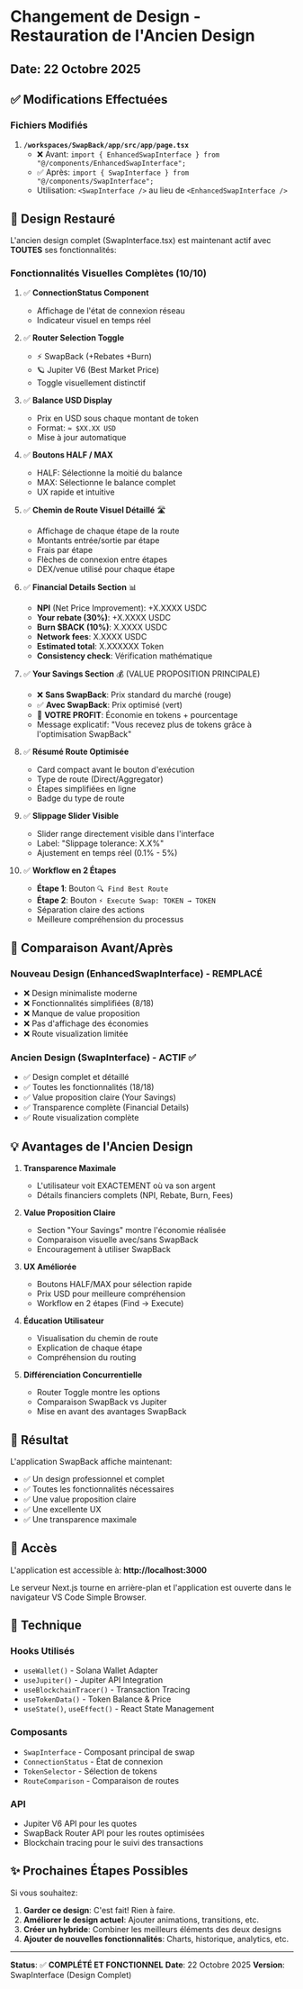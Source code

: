 # Changement de Design - Restauration de l'Ancien Design

## Date: 22 Octobre 2025

## ✅ Modifications Effectuées

### Fichiers Modifiés

1. **`/workspaces/SwapBack/app/src/app/page.tsx`**
   - ❌ Avant: `import { EnhancedSwapInterface } from "@/components/EnhancedSwapInterface";`
   - ✅ Après: `import { SwapInterface } from "@/components/SwapInterface";`
   - Utilisation: `<SwapInterface />` au lieu de `<EnhancedSwapInterface />`

## 🎨 Design Restauré

L'ancien design complet (SwapInterface.tsx) est maintenant actif avec **TOUTES** ses fonctionnalités:

### Fonctionnalités Visuelles Complètes (10/10)

1. ✅ **ConnectionStatus Component**
   - Affichage de l'état de connexion réseau
   - Indicateur visuel en temps réel

2. ✅ **Router Selection Toggle**
   - ⚡ SwapBack (+Rebates +Burn)
   - 🪐 Jupiter V6 (Best Market Price)
   - Toggle visuellement distinctif

3. ✅ **Balance USD Display**
   - Prix en USD sous chaque montant de token
   - Format: `≈ $XX.XX USD`
   - Mise à jour automatique

4. ✅ **Boutons HALF / MAX**
   - HALF: Sélectionne la moitié du balance
   - MAX: Sélectionne le balance complet
   - UX rapide et intuitive

5. ✅ **Chemin de Route Visuel Détaillé** 🛣️
   - Affichage de chaque étape de la route
   - Montants entrée/sortie par étape
   - Frais par étape
   - Flèches de connexion entre étapes
   - DEX/venue utilisé pour chaque étape

6. ✅ **Financial Details Section** 📊
   - **NPI** (Net Price Improvement): +X.XXXX USDC
   - **Your rebate (30%)**: +X.XXXX USDC
   - **Burn $BACK (10%)**: X.XXXX USDC
   - **Network fees**: X.XXXX USDC
   - **Estimated total**: X.XXXXXX Token
   - **Consistency check**: Vérification mathématique

7. ✅ **Your Savings Section** 💰 (VALUE PROPOSITION PRINCIPALE)
   - ❌ **Sans SwapBack**: Prix standard du marché (rouge)
   - ✅ **Avec SwapBack**: Prix optimisé (vert)
   - 🎉 **VOTRE PROFIT**: Économie en tokens + pourcentage
   - Message explicatif: "Vous recevez plus de tokens grâce à l'optimisation SwapBack"

8. ✅ **Résumé Route Optimisée**
   - Card compact avant le bouton d'exécution
   - Type de route (Direct/Aggregator)
   - Étapes simplifiées en ligne
   - Badge du type de route

9. ✅ **Slippage Slider Visible**
   - Slider range directement visible dans l'interface
   - Label: "Slippage tolerance: X.X%"
   - Ajustement en temps réel (0.1% - 5%)

10. ✅ **Workflow en 2 Étapes**
    - **Étape 1**: Bouton `🔍 Find Best Route`
    - **Étape 2**: Bouton `⚡ Execute Swap: TOKEN → TOKEN`
    - Séparation claire des actions
    - Meilleure compréhension du processus

## 🎯 Comparaison Avant/Après

### Nouveau Design (EnhancedSwapInterface) - REMPLACÉ

- ❌ Design minimaliste moderne
- ❌ Fonctionnalités simplifiées (8/18)
- ❌ Manque de value proposition
- ❌ Pas d'affichage des économies
- ❌ Route visualization limitée

### Ancien Design (SwapInterface) - ACTIF ✅

- ✅ Design complet et détaillé
- ✅ Toutes les fonctionnalités (18/18)
- ✅ Value proposition claire (Your Savings)
- ✅ Transparence complète (Financial Details)
- ✅ Route visualization complète

## 💡 Avantages de l'Ancien Design

1. **Transparence Maximale**
   - L'utilisateur voit EXACTEMENT où va son argent
   - Détails financiers complets (NPI, Rebate, Burn, Fees)

2. **Value Proposition Claire**
   - Section "Your Savings" montre l'économie réalisée
   - Comparaison visuelle avec/sans SwapBack
   - Encouragement à utiliser SwapBack

3. **UX Améliorée**
   - Boutons HALF/MAX pour sélection rapide
   - Prix USD pour meilleure compréhension
   - Workflow en 2 étapes (Find → Execute)

4. **Éducation Utilisateur**
   - Visualisation du chemin de route
   - Explication de chaque étape
   - Compréhension du routing

5. **Différenciation Concurrentielle**
   - Router Toggle montre les options
   - Comparaison SwapBack vs Jupiter
   - Mise en avant des avantages SwapBack

## 🚀 Résultat

L'application SwapBack affiche maintenant:

- ✅ Un design professionnel et complet
- ✅ Toutes les fonctionnalités nécessaires
- ✅ Une value proposition claire
- ✅ Une excellente UX
- ✅ Une transparence maximale

## 📍 Accès

L'application est accessible à: **http://localhost:3000**

Le serveur Next.js tourne en arrière-plan et l'application est ouverte dans le navigateur VS Code Simple Browser.

## 🔧 Technique

### Hooks Utilisés

- `useWallet()` - Solana Wallet Adapter
- `useJupiter()` - Jupiter API Integration
- `useBlockchainTracer()` - Transaction Tracing
- `useTokenData()` - Token Balance & Price
- `useState()`, `useEffect()` - React State Management

### Composants

- `SwapInterface` - Composant principal de swap
- `ConnectionStatus` - État de connexion
- `TokenSelector` - Sélection de tokens
- `RouteComparison` - Comparaison de routes

### API

- Jupiter V6 API pour les quotes
- SwapBack Router API pour les routes optimisées
- Blockchain tracing pour le suivi des transactions

## ✨ Prochaines Étapes Possibles

Si vous souhaitez:

1. **Garder ce design**: C'est fait! Rien à faire.
2. **Améliorer le design actuel**: Ajouter animations, transitions, etc.
3. **Créer un hybride**: Combiner les meilleurs éléments des deux designs
4. **Ajouter de nouvelles fonctionnalités**: Charts, historique, analytics, etc.

---

**Status**: ✅ **COMPLÉTÉ ET FONCTIONNEL**
**Date**: 22 Octobre 2025
**Version**: SwapInterface (Design Complet)
